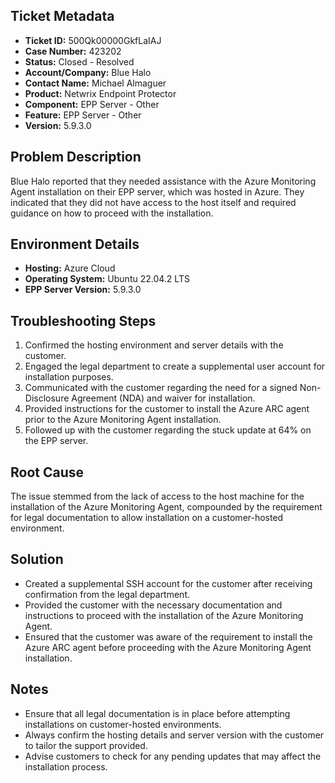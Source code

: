 ## Ticket Metadata
- **Ticket ID:** 500Qk00000GkfLaIAJ
- **Case Number:** 423202
- **Status:** Closed - Resolved
- **Account/Company:** Blue Halo
- **Contact Name:** Michael Almaguer
- **Product:** Netwrix Endpoint Protector
- **Component:** EPP Server - Other
- **Feature:** EPP Server - Other
- **Version:** 5.9.3.0

## Problem Description
Blue Halo reported that they needed assistance with the Azure Monitoring Agent installation on their EPP server, which was hosted in Azure. They indicated that they did not have access to the host itself and required guidance on how to proceed with the installation.

## Environment Details
- **Hosting:** Azure Cloud
- **Operating System:** Ubuntu 22.04.2 LTS
- **EPP Server Version:** 5.9.3.0

## Troubleshooting Steps
1. Confirmed the hosting environment and server details with the customer.
2. Engaged the legal department to create a supplemental user account for installation purposes.
3. Communicated with the customer regarding the need for a signed Non-Disclosure Agreement (NDA) and waiver for installation.
4. Provided instructions for the customer to install the Azure ARC agent prior to the Azure Monitoring Agent installation.
5. Followed up with the customer regarding the stuck update at 64% on the EPP server.

## Root Cause
The issue stemmed from the lack of access to the host machine for the installation of the Azure Monitoring Agent, compounded by the requirement for legal documentation to allow installation on a customer-hosted environment.

## Solution
- Created a supplemental SSH account for the customer after receiving confirmation from the legal department.
- Provided the customer with the necessary documentation and instructions to proceed with the installation of the Azure Monitoring Agent.
- Ensured that the customer was aware of the requirement to install the Azure ARC agent before proceeding with the Azure Monitoring Agent installation.

## Notes
- Ensure that all legal documentation is in place before attempting installations on customer-hosted environments.
- Always confirm the hosting details and server version with the customer to tailor the support provided.
- Advise customers to check for any pending updates that may affect the installation process.